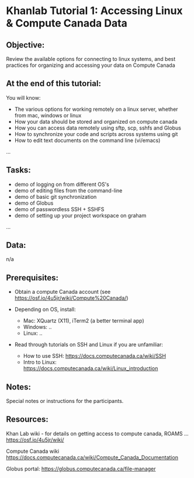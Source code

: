# Khanlab Tutorial 1: Accessing Linux & Compute Canada Data

## Objective:

Review the available options for connecting to linux systems, and best practices for organizing and accessing your data on Compute Canada

## At the end of this tutorial:

You will know: 
* The various options for working remotely on a linux server, whether from mac, windows or linux
* How your data should be stored and organized on compute canada
* How you can access data remotely using sftp, scp, sshfs and Globus
* How to synchronize your code and scripts across systems using git
* How to edit text documents on the command line (vi/emacs)

...

## Tasks:

* demo of logging on from different OS's
* demo of editing files from the command-line
* demo of basic git synchronization
* demo of Globus
* demo of passwordless SSH + SSHFS
* demo of setting up your project workspace on graham

...

## Data:

n/a

## Prerequisites: 

* Obtain a compute Canada account (see https://osf.io/4u5jr/wiki/Compute%20Canada/)

* Depending on OS, install:
  * Mac: XQuartz (X11), iTerm2 (a better terminal app)
  * Windows: ..
  * Linux: ..

* Read through tutorials on SSH and Linux if you are unfamiliar:
  * How to use SSH: https://docs.computecanada.ca/wiki/SSH
  * Intro to Linux: https://docs.computecanada.ca/wiki/Linux_introduction

## Notes:

Special notes or instructions for the participants.

## Resources:

Khan Lab wiki - for details on getting access to compute canada, ROAMS ...
https://osf.io/4u5jr/wiki/

Compute Canada wiki
https://docs.computecanada.ca/wiki/Compute_Canada_Documentation

Globus portal:
https://globus.computecanada.ca/file-manager
